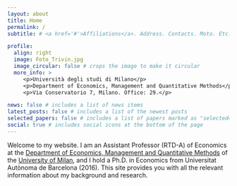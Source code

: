 ```yaml
---
layout: about
title: Home
permalink: /
subtitle: # <a href='#'>Affiliations</a>. Address. Contacts. Moto. Etc.

profile:
  align: right
  image: Foto_Trivin.jpg
  image_circular: false # crops the image to make it circular
  more_info: >
     <p>Università degli studi di Milano</p>
     <p>Department of Economics, Management and Quantitative Methods</p>
     <p>Via Conservatorio 7, Milano. Office: 29.</p>

news: false # includes a list of news items
latest_posts: false # includes a list of the newest posts
selected_papers: false # includes a list of papers marked as "selected={true}"
social: true # includes social icons at the bottom of the page
---
```


Welcome to my website. I am an Assistant Professor (RTD-A) of Economics at the [Department of Economics, Management and Quantitative Methods](https://demm.unimi.it/en/home) of the [University of Milan](https://www.unimi.it/en), and I hold a Ph.D. in Economics from Universitat Autònoma de Barcelona (2016). This site provides you with all the relevant information about my background and research.
